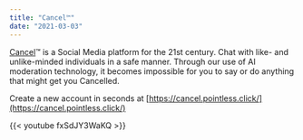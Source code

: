 ```yaml
---
title: "Cancel™"
date: "2021-03-03"
---
```

[Cancel](https://cancel.pointless.click/)™ is a Social Media platform for the 21st century. Chat with like- and unlike-minded individuals in a safe manner. Through our use of AI moderation technology, it becomes impossible for you to say or do anything that might get you Cancelled.

Create a new account in seconds at [https://cancel.pointless.click/](https://cancel.pointless.click/)

{{< youtube fxSdJY3WaKQ >}}


